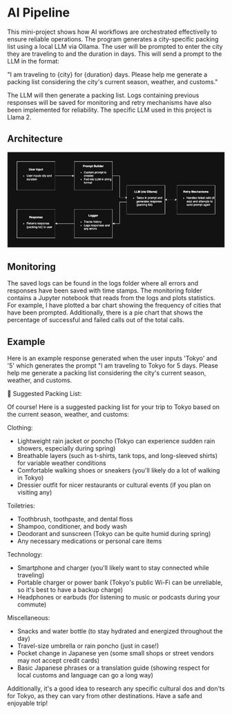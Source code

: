 # AI Pipeline

This mini-project shows how AI workflows are orchestrated effectivelly to ensure reliable operations. The program generates a city-specific packing list using a local LLM via Ollama. The user will be prompted to enter the city they are traveling to and the duration in days. This will send a prompt to the LLM in the format: 

"I am traveling to {city} for {duration} days. Please help me generate a packing list considering the city's current season, weather, and customs."

The LLM will then generate a packing list. Logs containing previous responses will be saved for monitoring and retry mechanisms have also been implemented for reliability. The specific LLM used in this project is Llama 2. 

## Architecture
![Architecture](architecture.jpg)

## Monitoring
The saved logs can be found in the logs folder where all errors and responses have been saved with time stamps. The monitoring folder contains a Jupyter notebook that reads from the logs and plots statistics. For example, I have plotted a bar chart showing the frequency of cities that have been prompted. Additionally, there is a pie chart that shows the percentage of successful and failed calls out of the total calls. 

## Example
Here is an example response generated when the user inputs 'Tokyo' and '5' which generates the prompt "I am traveling to Tokyo for 5 days. Please help me generate a packing list considering the city's current season, weather, and customs.

🎒 Suggested Packing List:

Of course! Here is a suggested packing list for your trip to Tokyo based on the current season, weather, and customs:

Clothing:

* Lightweight rain jacket or poncho (Tokyo can experience sudden rain showers, especially during spring)
* Breathable layers (such as t-shirts, tank tops, and long-sleeved shirts) for variable weather conditions
* Comfortable walking shoes or sneakers (you'll likely do a lot of walking in Tokyo)
* Dressier outfit for nicer restaurants or cultural events (if you plan on visiting any)

Toiletries:

* Toothbrush, toothpaste, and dental floss
* Shampoo, conditioner, and body wash
* Deodorant and sunscreen (Tokyo can be quite humid during spring)
* Any necessary medications or personal care items

Technology:

* Smartphone and charger (you'll likely want to stay connected while traveling)
* Portable charger or power bank (Tokyo's public Wi-Fi can be unreliable, so it's best to have a backup charge)
* Headphones or earbuds (for listening to music or podcasts during your commute)

Miscellaneous:

* Snacks and water bottle (to stay hydrated and energized throughout the day)
* Travel-size umbrella or rain poncho (just in case!)
* Pocket change in Japanese yen (some small shops or street vendors may not accept credit cards)
* Basic Japanese phrases or a translation guide (showing respect for local customs and language can go a long way)

Additionally, it's a good idea to research any specific cultural dos and don'ts for Tokyo, as they can vary from other destinations. Have a safe and enjoyable trip!